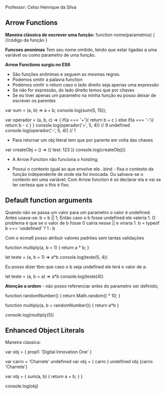 Professor: Celso Henrique da Silva

## Arrow Functions

**Maneira clássica de escrever uma função:**
function nome(parametros)
{
    //código da função
}

**Funcoes anonimas**
Tem seu nome omitido, tendo que estar ligadas a uma variável ou como parametro de uma função.

**Arrow Functions surgiu no ES6**
- São funções anônimas e seguem as mesmas regras.
- Podemos omitir a palavra function
- Podemos omitir o return caso o lado direito seja apenas uma expressão
- Se não for expressão, do lado direito temos que por chaves
- Se eu tiver apenas um parametro na minha função eu posso deixar de escrever os parentes

var sum = (a, b) => a + b;
console.log(sum(5, 15));

var operador = (a, b, c) => { 
    if(a === '+'){ return b + c }
    else if(a === '-'){ return b - c } }
console.log(operador('+', 5, 4))
// 9
undefined
console.log(operador('-', 5, 4))
// 1

- Para retornar um obj literal tem que por parente em volta das chaves

var createObj = () => ({ test: 123 })
console.log(createObj())

- A Arrow Function não funciona o hoisting;

- Possui o contexto igual ao que envolve ele.
.bind - fixa o contexto da função independente de onde ela foi invocada. 
Ou salvava-se o contexto em uma variável; 
Com Arrow function é só declarar ela e vai se ter certeza que o this é fixo. 

## Default function arguments
Quando não se passa um valor para um parametro o valor é undefined. 
Antes usava-se: b = b || 1;
Então caso o b fosse undefined ele valeria 1. 
O problema é que se o valor de b fosse 0 cairia nesse || e viraria 1.
b = typeof b === 'undefined' ? 1 : b

Com o ecma6 posso atribuir valores padrões sem tantas validações

function multiply(a, b = 1) {
    return a * b;
}

let teste = (a, b = 1) => a*b
console.log(teste(5, 4))

Eu posso dizer tbm que caso o b seja undefined ele terá o valor de a:

let teste = (a, b = a) => a*b
console.log(teste(4))

**Atenção a ordem** - não posso referenciar antes do parametro ser definido;

function randomNumber() {
    return Math.random() * 10;
}

function multiply(a, b = randomNumber())
{
    return a*b
}

console.log(multiply(5))

## Enhanced Object Literals
Maneira classica:

var obj = {
    prop1: 'Digital Innovation One'
}

var carro = 'Charrete'
undefined
var obj = { carro }
undefined
obj
{carro: 'Charrete'}

var obj = {
    sum(a, b) {
        return a + b;
    }
}

console.log(obj)

  






